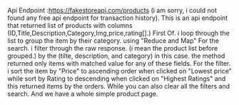 Api Endpoint :https://fakestoreapi.com/products (i am sorry,  i could not found any free api endpoint for transaction history).
This is an api endpoint that returned list of products with columns (ID,Title,Description,Category,Img,price,rating[].)
First Of. i loop through the list to  group the item by their category.  using "Reduce and Map" 
For the search. i filter through the raw response. (i mean the product list before grouped.) by the (tilte, description,  and category) in this case. the method returned only items with matched value for any of these fields.
For the filter. i sort the item by "Price" to ascending order when clicked on "Lowest price"  while sort by Rating  to descending when clicked on "Highest Ratings" and this returned items by the orders.
While you can also clear all the filters and search.
And we have a whole simple product page. 
